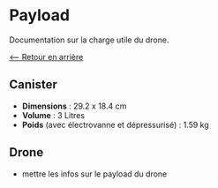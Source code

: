 # Payload

Documentation sur la charge utile du drone.

[<-- Retour en arrière](../README.md)

## Canister

- **Dimensions** : 29.2 x 18.4 cm
- **Volume** : 3 Litres
- **Poids** (avec électrovanne et dépressurisé) : 1.59 kg

## Drone

+ mettre les infos sur le payload du drone